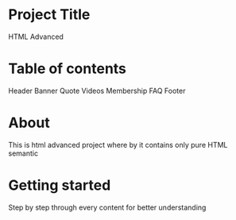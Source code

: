 # Project Title
 HTML Advanced
# Table of contents 
  Header
  Banner
  Quote
  Videos
  Membership
  FAQ
  Footer
# About
  This is html advanced project where by it contains only pure HTML semantic
# Getting started
  Step by step through every content for better understanding 

